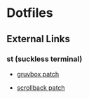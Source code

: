 # Dotfiles

## External Links

### st (suckless terminal)

* [gruvbox patch](https://st.suckless.org/patches/gruvbox/)

* [scrollback patch](https://st.suckless.org/patches/scrollback/)
